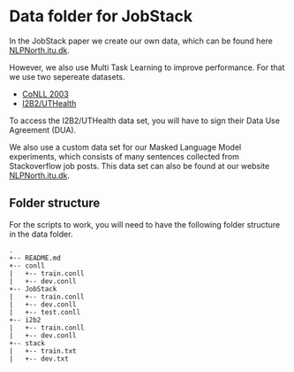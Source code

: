 # Data folder for JobStack

In the JobStack paper we create our own data, which can be found here [NLPNorth.itu.dk](https://itu.dk).

However, we also use Multi Task Learning to improve performance. For that we use two sepereate datasets.

- [CoNLL 2003](https://github.com/pfliu-nlp/Named-Entity-Recognition-NER-Papers/tree/master/ner_dataset/CoNLL%2B%2B)
- [I2B2/UTHealth](https://portal.dbmi.hms.harvard.edu/projects/n2c2-nlp/)

To access the I2B2/UTHealth data set, you will have to sign their Data Use Agreement (DUA).

We also use a custom data set for our Masked Language Model experiments, which consists of many sentences collected from Stackoverflow job posts. 
This data set can also be found at our website [NLPNorth.itu.dk](https://itu.dk).

## Folder structure

For the scripts to work, you will need to have the following folder structure in the data folder.

```
.
+-- README.md
+-- conll
|   +-- train.conll
|   +-- dev.conll
+-- JobStack
|   +-- train.conll
|   +-- dev.conll
|   +-- test.conll
+-- i2b2
|   +-- train.conll
|   +-- dev.conll
+-- stack
|   +-- train.txt
|   +-- dev.txt
```
